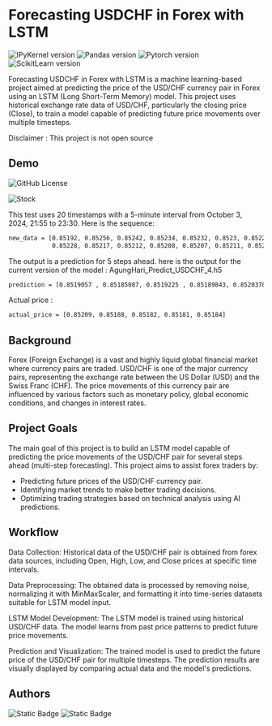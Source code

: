 
# Forecasting USDCHF in Forex with LSTM


![IPyKernel version](https://img.shields.io/badge/IPyKernel-v6.29.4-yellow)
![Pandas version](https://img.shields.io/badge/pandas-v2.2.3-black)
![Pytorch version](https://img.shields.io/badge/pytorch-v2.4.1+cu118-red) 
![ScikitLearn version](https://img.shields.io/badge/scikitlearn-v1.5.2-blue)

Forecasting USDCHF in Forex with LSTM is a machine learning-based project aimed at predicting the price of the USD/CHF currency pair in Forex using an LSTM (Long Short-Term Memory) model. This project uses historical exchange rate data of USD/CHF, particularly the closing price (Close), to train a model capable of predicting future price movements over multiple timesteps.

Disclaimer : This project is not open source


## Demo

<img alt="GitHub License" src="https://img.shields.io/github/license/AgungHari/TinyBERT-Enhanced-Chat-System-for-Mobile-Legends">

![Stock](https://github.com/user-attachments/assets/de639752-ae12-4be5-b441-80fbca829e09)


This test uses 20 timestamps with a 5-minute interval from October 3, 2024, 21:55 to 23:30. Here is the sequence:
```bash
new_data = [0.85192, 0.85256, 0.85242, 0.85234, 0.85232, 0.8523, 0.85229, 0.85228, 0.85229, 0.85227, 
            0.85228, 0.85217, 0.85212, 0.85208, 0.85207, 0.85211, 0.85206, 0.85197, 0.85193, 0.85194]
```

The output is a prediction for 5 steps ahead. here is the output for the current version of the model : AgungHari_Predict_USDCHF_4.h5 

```bash
prediction = [0.8519057 , 0.85185087, 0.8519225 , 0.85189843, 0.852037855]
```

Actual price :

```bash
actual_price = [0.85209, 0.85188, 0.85182, 0.85181, 0.85184]
```



## Background

Forex (Foreign Exchange) is a vast and highly liquid global financial market where currency pairs are traded. USD/CHF is one of the major currency pairs, representing the exchange rate between the US Dollar (USD) and the Swiss Franc (CHF). The price movements of this currency pair are influenced by various factors such as monetary policy, global economic conditions, and changes in interest rates.
## Project Goals

The main goal of this project is to build an LSTM model capable of predicting the price movements of the USD/CHF pair for several steps ahead (multi-step forecasting). This project aims to assist forex traders by:

- Predicting future prices of the USD/CHF currency pair.
- Identifying market trends to make better trading decisions.
- Optimizing trading strategies based on technical analysis using AI predictions.
## Workflow

Data Collection: Historical data of the USD/CHF pair is obtained from forex data sources, including Open, High, Low, and Close prices at specific time intervals.

Data Preprocessing: The obtained data is processed by removing noise, normalizing it with MinMaxScaler, and formatting it into time-series datasets suitable for LSTM model input.

LSTM Model Development: The LSTM model is trained using historical USD/CHF data. The model learns from past price patterns to predict future price movements.

Prediction and Visualization: The trained model is used to predict the future price of the USD/CHF pair for multiple timesteps. The prediction results are visually displayed by comparing actual data and the model's predictions.
## Authors

<img alt="Static Badge" src="https://img.shields.io/badge/AgungHari-black?style=social&logo=github&link=https%3A%2F%2Fgithub.com%2FAgungHari">

<img alt="Static Badge" src="https://img.shields.io/badge/AbelMarcel-black?style=social&logo=github&link=https://github.com/AbelMarcelR">


